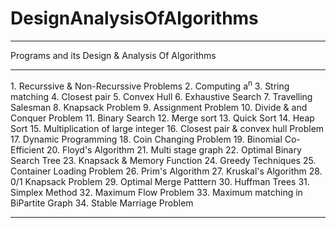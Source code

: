 # DesignAnalysisOfAlgorithms
<hr/>
Programs and its Design &amp; Analysis Of Algorithms
<hr/>
1. Recurssive & Non-Recurssive Problems
2. Computing a<sup>n</sup>
3. String matching
4. Closest pair
5. Convex Hull
6. Exhaustive Search
7. Travelling Salesman
8. Knapsack Problem
9. Assignment Problem
10. Divide & and Conquer Problem
11. Binary Search
12. Merge sort
13. Quick Sort
14. Heap Sort
15. Multiplication of large integer
16. Closest pair & convex hull Problem
17. Dynamic Programming
18. Coin Changing Problem
19. Binomial Co-Efficient
20. Floyd's Algorithm
21. Multi stage graph
22. Optimal Binary Search Tree
23. Knapsack & Memory Function
24. Greedy Techniques
25. Container Loading Problem
26. Prim's Algorithm
27. Kruskal's Algorithm
28. 0/1 Knapsack Problem
29. Optimal Merge Patttern
30. Huffman Trees
31. Simplex Method
32. Maximum Flow Problem
33. Maximum matching in BiPartite Graph
34. Stable Marriage Problem
<hr/>
<br/>
